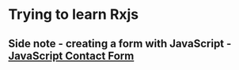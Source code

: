 # Trying to learn Rxjs

## Side note - creating a form with JavaScript - [JavaScript Contact Form](https://www.formget.com/javascript-contact-form/)
